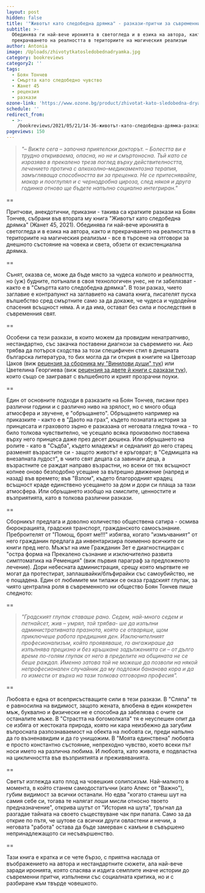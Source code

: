 ```yaml
---
layout: post
hidden: false
title: '"Животът като следобедна дрямка" - разкази-притчи за съвременния човек'
subtitle: >-
  Обединява ги най-вече иронията в светогледа и в езика на автора, както и
  прекрачването на реалността в териториите на магическия реализъм
author: Antonia
image: /Uploads/zhivotytkatosledobednadryamka.jpg
category: bookreviews
category2: ''
tags:
  - Боян Тончев
  - Смъртта като следобедно чувство
  - Жанет 45
  - рецензия
  - разкази
ozone-link: 'https://www.ozone.bg/product/zhivotat-kato-sledobedna-dryamka/'
schedule: ''
redirect_from:
  - >-
    /bookreviews/2021/05/21/14-36-животът-като-следобедна-дрямка-разкази-притчи-за-съвременния-човек
pageviews: 150
---
```

> *"– Вижте сега – започна приятелски докторът. – Болестта ви е трудно откриваема, опасна, но не и
> смъртоносна. Тъй като се изразява в прекалено трезв поглед върху действителността, лечението протича с алкохолно–медикаментозна терапия, замъгляваща способността ви за преценка. Не се притеснявайте, макар и пооглупял и с чернодробна цироза, след някоя и друга годинка отново ще бъдете напълно социално интегриран."*

\==

Притчови, анекдотични, приказни - такива са кратките разкази на Боян Тончев, събрани във втората му книга "Животът като следобедна дрямка" (Жанет 45, 2021). Обединява ги най-вече иронията в светогледа и в езика на автора, както и прекрачването на реалността в териториите на магическия реализъм - все в търсене на отговори за днешното състояние на човека и света, обзети от екзистенциална дрямка. 

\==

Сънят, оказва се, може да бъде място за чудеса колкото и реалността, но (уж) будните, потънали в своя технологичен унес, не ги забелязват - както е в "Смъртта като следобедна дрямка". В този разказ, чието заглавие е контрапункт на заглавието на самата книга, писателят пуска вълшебство сред смъртните само за да докаже, че чудеса и чудодейни спасения всъщност няма. А и да има, остават без сила и последствия в съвременния свят.

\==

Особени са тези разкази, в които можем да провидим ненатрапчиво, нестандартно, със закачка поставени диагнози за съвремието ни. Ако трябва да потърся сходства за този специфичен стил в днешната българска литература, то бих могла да ги открия в книгите на Цветозар Цаков (виж [рецензия за сборника му "Винилови души" тук](https://literaturnirazgovori.com/bookreviews/2020/11/04/11-19-%D0%B2%D0%B8%D0%BD%D0%B8%D0%BB%D0%BE%D0%B2%D0%B8-%D0%B4%D1%83%D1%88%D0%B8-%D0%BD%D0%B0-%D1%86%D0%B2%D0%B5%D1%82%D0%BE%D0%B7%D0%B0%D1%80-%D1%86%D0%B0%D0%BA%D0%BE%D0%B2-%D0%BF%D1%80%D0%BE%D1%81%D1%82%D1%80%D0%B0%D0%BD%D1%81%D1%82%D0%B2%D0%BE-%D0%B7%D0%B0-%D1%84%D0%B0%D0%BD%D1%82%D0%B0%D0%B7%D0%B8%D0%B8-%D0%B8-%D0%BA%D0%BE%D0%BC%D0%B8%D1%87%D0%BD%D0%B0-%D0%B0%D0%B1%D1%81%D1%83%D1%80%D0%B4%D0%BD%D0%BE%D1%81%D1%82.html)) или Цветелина Георгиева (виж [рецензия за двете й книги с разкази тук](https://literaturnirazgovori.com/bookreviews/2020/12/01/11-34-%D0%BE%D1%81%D0%BE%D0%B1%D0%B5%D0%BD%D0%B8%D1%8F%D1%82-%D1%81%D0%B2%D1%8F%D1%82-%D0%B8-%D0%BF%D1%80%D0%B8%D1%87%D1%83%D0%B4%D0%BB%D0%B8%D0%B2%D0%B8%D1%82%D0%B5-%D0%B3%D0%B5%D1%80%D0%BE%D0%B8-%D0%B2-%D1%80%D0%B0%D0%B7%D0%BA%D0%B0%D0%B7%D0%B8%D1%82%D0%B5-%D0%BD%D0%B0-%D1%86%D0%B2%D0%B5%D1%82%D0%B5%D0%BB%D0%B8%D0%BD%D0%B0-%D0%B3%D0%B5%D0%BE%D1%80%D0%B3%D0%B8%D0%B5%D0%B2%D0%B0.html)), които също се заиграват с вълшебното и крият прозрачни поуки. 

\==

Един от основните подходи в разказите на Боян Тончев, писани през различни години и с различно ниво на зрялост, но с много обща атмосфера и звучене, е "обръщането". Обръщането например на приказките - както е в "Даото на грах", където познатата история за принцесата и граховото зърно е разказана от неговата гледна точка - то било толкова чувствително, че усещало всяка произволно поставена върху него принцеса даже през десет дюшека. Или обръщането на ролите - като в "Съдба", където младежът и седналият до него старец разменят възрастите си - защото животът е кръговрат; в "Седмицата на внезапната лудост", в чиито свят децата са завинаги деца, а възрастните се раждат направо възрастни, но всеки от тях всъщност копнее оново безподобно усещане за вътрешно движение (напред и назад) във времето; във "Взлом", където благородният крадец всъщност краде единствено усещането за дом и дори си плаща за тази атмосфера. Или обръщането изобщо на смислите, ценностите и възприятията, като в толкова различни разкази.

\==

Сборникът предлага и доволно количество обществена сатира - осмива бюрокрацията, градския транспорт, гражданското самосъзнание. Преброителят от "Помощ, броят ме!!!" избягва, когато "измъчваният" от него гражданин предлага да инвентаризира поименно всичките си книги пред него. Мъжът на име Гражданин Зет е диагностициран с "остра форма на Прекалено съзнание и изключително развита симптоматика на Ременция" (виж първия параграф за предложеното лечение). Дори небесната администрация, срещу която мъртвите не могат да протестират, заплашвайки/блъфирайки със самоубийство, не е пощадена. Един от любимите ми типажи се оказа градският глупак, за чиято централна роля в съвременното ни общество Боян Тончев пише следното:

\==

> *"Градският глупак ставаше рано. Седем, най-много седем и петнайсет, жив – умрял, той трябва-
> ше да изпълни административната празнота, която се отваряше, щом приключеше работа предишния
> ден. Изключителният професионализъм, който проявяваше, го ангажираше да изпълнява прецизно и
> без кръшкане задълженията си – от дълго време по-голям глупак от него в пределите на общината не
> се беше раждал. Именно затова той не можеше да позволи на някой непрофесионален случайник да
> му подложи бананова кора и да го измести от върха на тази толкова отговорна професия".*

\==

Любовта е една от всеприсъстващите сили в тези разкази. В "Сляпа" тя е равносилна на видимост, защото жената, влюбена в един конкретен мъж, буквално и физически не е способна да забелязва с очите си останалите мъже. В "Страстта на богомолката" тя е неуспешен опит да се избяга от жестоката природа, която ни кара неизбежно да загубим въпросната разпознаваемост на обекта на любовта си, преди напълно да го възненавидим и да го унищожим. В "Моята единствена" любовта е просто константно състояние, непреходно чувство, което всеки път носи името на различна любима. И любовта, като живота, е подвластна на цикличността във възприятията и преживяванията.

\==

Светът изглежда като плод на човешкия солипсизъм. Най-малкото в момента, в който станем самодостатъчни (като Алекс от "Важно"), губим видимост за всички останали. Но едва "когато станеш шут на самия себе си, тогава те налягат лоши мисли относно твоето предназначение", открива шутът от "История на шута", тръгнал да разгадае тайната на своето съществуване чак при папата. Само за да открие по пътя, че шутове са всички други овластени и нечии, а неговата "работа" остава да бъде замерван с камъни в съвършено непринадлежащото си несъвършенство.  

\==

Тази книга е кратка и се чете бързо, с приятна наслада от въображението на автора и нестандартните сюжети, ала най-вече заради иронията, която спасява и издига семплите иначе истории до съвременни притчи, изпълнени със социалната критика, но и с разбиране към твърде човешкото.